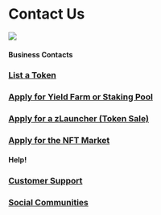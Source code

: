 # Contact Us

![](../.gitbook/images/contact-us-header.png)

#### Business Contacts

### [List a Token](business-partnerships.md#exchange)

### [Apply for Yield Farm or Staking Pool](business-partnerships.md#farms-and-staking-pools)

### [Apply for a zLauncher (Token Sale)](business-partnerships.md#zlauncher-token-sales)

### [Apply for the NFT Market](nft-market-applications.md)

####

#### Help!

### [Customer Support](customer-support.md#there-is-no-customer-support-for-zexdexapp)

### [Social Communities](socials-communities.md)
